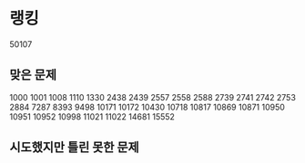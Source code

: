 # 랭킹
50107

## 맞은 문제
1000 1001 1008 1110 1330 2438 2439 2557 2558 2588 2739 2741 2742 2753 2884 7287 8393 9498 10171 10172 10430 10718 10817 10869 10871 10950 10951 10952 10998 11021 11022 14681 15552

## 시도했지만 틀린 못한 문제

